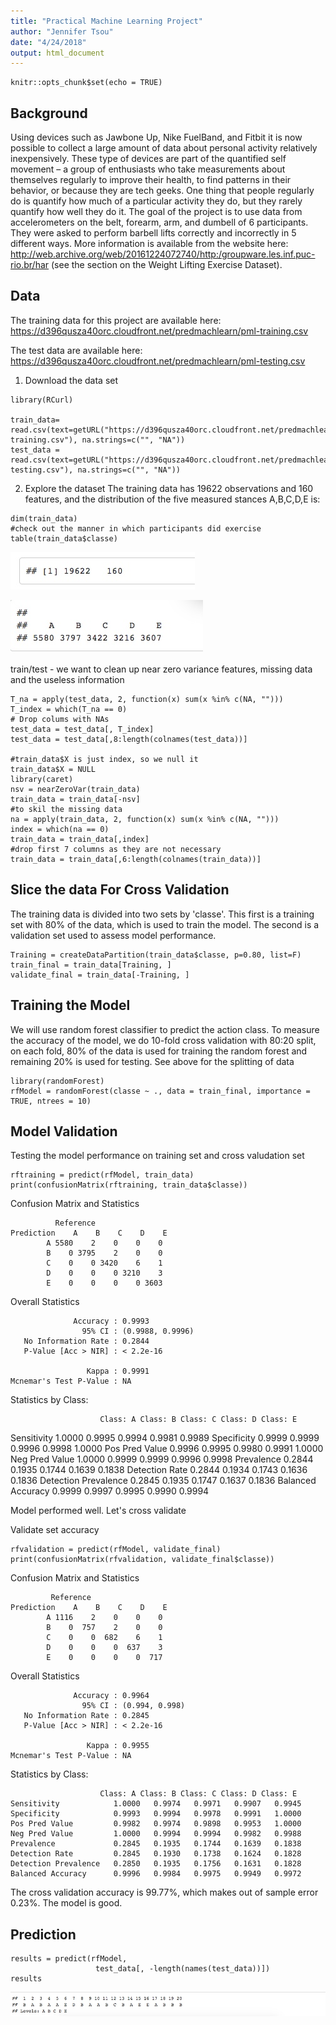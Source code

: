 ```yaml
---
title: "Practical Machine Learning Project"
author: "Jennifer Tsou"
date: "4/24/2018"
output: html_document
---
```


```{r setup, include=FALSE}
knitr::opts_chunk$set(echo = TRUE)
```

## Background
Using devices such as Jawbone Up, Nike FuelBand, and Fitbit it is now possible to collect a large amount of data about personal activity relatively inexpensively. These type of devices are part of the quantified self movement – a group of enthusiasts who take measurements about themselves regularly to improve their health, to find patterns in their behavior, or because they are tech geeks. One thing that people regularly do is quantify how much of a particular activity they do, but they rarely quantify how well they do it. The goal of the project is to use data from accelerometers on the belt, forearm, arm, and dumbell of 6 participants. They were asked to perform barbell lifts correctly and incorrectly in 5 different ways. More information is available from the website here: http://web.archive.org/web/20161224072740/http:/groupware.les.inf.puc-rio.br/har (see the section on the Weight Lifting Exercise Dataset).

## Data
The training data for this project are available here:
https://d396qusza40orc.cloudfront.net/predmachlearn/pml-training.csv

The test data are available here:
https://d396qusza40orc.cloudfront.net/predmachlearn/pml-testing.csv

1. Download the data set
```{r}
library(RCurl)

train_data= read.csv(text=getURL("https://d396qusza40orc.cloudfront.net/predmachlearn/pml-training.csv"), na.strings=c("", "NA"))
test_data = read.csv(text=getURL("https://d396qusza40orc.cloudfront.net/predmachlearn/pml-testing.csv"), na.strings=c("", "NA"))

```
2. Explore the dataset
The training data has 19622 observations and 160 features, and the distribution of the five measured stances A,B,C,D,E is:
```{r}
dim(train_data)
#check out the manner in which participants did exercise
table(train_data$classe)
```

![P1](dim(train_data).jpeg)

![P2](table(train_data).jpeg)

train/test - we want to clean up near zero variance features,  missing data and the useless information 
```{r}
T_na = apply(test_data, 2, function(x) sum(x %in% c(NA, "")))
T_index = which(T_na == 0)
# Drop colums with NAs
test_data = test_data[, T_index] 
test_data = test_data[,8:length(colnames(test_data))]

#train_data$X is just index, so we null it
train_data$X = NULL
library(caret)
nsv = nearZeroVar(train_data)
train_data = train_data[-nsv]
#to skil the missing data
na = apply(train_data, 2, function(x) sum(x %in% c(NA, "")))
index = which(na == 0)
train_data = train_data[,index]
#drop first 7 columns as they are not necessary
train_data = train_data[,6:length(colnames(train_data))]

```
## Slice the data For Cross Validation

The training data is divided into two sets by 'classe'. This first is a training set with 80% of the data, which is used to train the model. The second is a validation set used to assess model performance.
```{r}
Training = createDataPartition(train_data$classe, p=0.80, list=F)
train_final = train_data[Training, ]
validate_final = train_data[-Training, ]
```


## Training the Model
We will use random forest classifier to predict the action class. To measure the accuracy of the model, we do 10-fold cross validation with 80:20 split, on each fold, 80% of the data is used for training the random forest and remaining 20% is used for testing. See above for the splitting of data

```{r}
library(randomForest)
rfModel = randomForest(classe ~ ., data = train_final, importance = TRUE, ntrees = 10)
```

## Model Validation
Testing the model performance on training set and cross valudation set
```{r}
rftraining = predict(rfModel, train_data)
print(confusionMatrix(rftraining, train_data$classe))

```

   Confusion Matrix and Statistics
   
              Reference
    Prediction    A    B    C    D    E
            A 5580    2    0    0    0
            B    0 3795    2    0    0
            C    0    0 3420    6    1
            D    0    0    0 3210    3
            E    0    0    0    0 3603
   
  Overall Statistics
                                             
                  Accuracy : 0.9993          
                    95% CI : (0.9988, 0.9996)
       No Information Rate : 0.2844          
       P-Value [Acc > NIR] : < 2.2e-16       
                                             
                     Kappa : 0.9991          
    Mcnemar's Test P-Value : NA              
   
   Statistics by Class:
   
                        Class: A Class: B Class: C Class: D Class: E
   Sensitivity            1.0000   0.9995   0.9994   0.9981   0.9989
   Specificity            0.9999   0.9999   0.9996   0.9998   1.0000
   Pos Pred Value         0.9996   0.9995   0.9980   0.9991   1.0000
   Neg Pred Value         1.0000   0.9999   0.9999   0.9996   0.9998
   Prevalence             0.2844   0.1935   0.1744   0.1639   0.1838
   Detection Rate         0.2844   0.1934   0.1743   0.1636   0.1836
   Detection Prevalence   0.2845   0.1935   0.1747   0.1637   0.1836
  Balanced Accuracy      0.9999   0.9997   0.9995   0.9990   0.9994

Model performed well. Let's cross validate

  Validate set accuracy
```{r}
rfvalidation = predict(rfModel, validate_final)
print(confusionMatrix(rfvalidation, validate_final$classe))

```

   Confusion Matrix and Statistics
   
             Reference
    Prediction    A    B    C    D    E
            A 1116    2    0    0    0
            B    0  757    2    0    0
            C    0    0  682    6    1
            D    0    0    0  637    3
            E    0    0    0    0  717
   
   
   Overall Statistics
                                           
                  Accuracy : 0.9964        
                    95% CI : (0.994, 0.998)
       No Information Rate : 0.2845        
       P-Value [Acc > NIR] : < 2.2e-16     
                                           
                     Kappa : 0.9955        
    Mcnemar's Test P-Value : NA            
   
   Statistics by Class:
   
                        Class: A Class: B Class: C Class: D Class: E
    Sensitivity            1.0000   0.9974   0.9971   0.9907   0.9945
    Specificity            0.9993   0.9994   0.9978   0.9991   1.0000
    Pos Pred Value         0.9982   0.9974   0.9898   0.9953   1.0000
    Neg Pred Value         1.0000   0.9994   0.9994   0.9982   0.9988
    Prevalence             0.2845   0.1935   0.1744   0.1639   0.1838
    Detection Rate         0.2845   0.1930   0.1738   0.1624   0.1828
    Detection Prevalence   0.2850   0.1935   0.1756   0.1631   0.1828
    Balanced Accuracy      0.9996   0.9984   0.9975   0.9949   0.9972


The cross validation accuracy is 99.77%, which makes out of sample error 0.23%. The model is good.

## Prediction
```{r}
results = predict(rfModel, 
                   test_data[, -length(names(test_data))])
results
```
![P5](Predict.jpeg)

